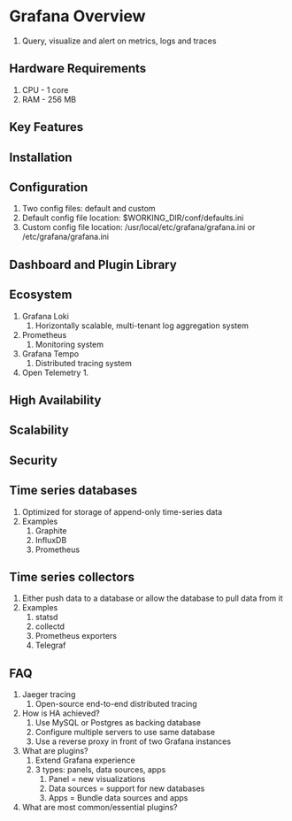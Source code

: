 # Grafana Overview

1. Query, visualize and alert on metrics, logs and traces

## Hardware Requirements

1. CPU - 1 core
1. RAM - 256 MB

## Key Features

## Installation

## Configuration

1. Two config files: default and custom
1. Default config file location: $WORKING_DIR/conf/defaults.ini
1. Custom config file location: /usr/local/etc/grafana/grafana.ini or /etc/grafana/grafana.ini

## Dashboard and Plugin Library

## Ecosystem

1. Grafana Loki
   1. Horizontally scalable, multi-tenant log aggregation system
1. Prometheus
   1. Monitoring system
1. Grafana Tempo
   1. Distributed tracing system
1. Open Telemetry
   1.

## High Availability

## Scalability

## Security

## Time series databases

1. Optimized for storage of append-only time-series data
1. Examples
   1. Graphite
   1. InfluxDB
   1. Prometheus

## Time series collectors

1. Either push data to a database or allow the database to pull data from it
1. Examples
   1. statsd
   1. collectd
   1. Prometheus exporters
   1. Telegraf

## FAQ

1. Jaeger tracing
   1. Open-source end-to-end distributed tracing
1. How is HA achieved?
   1. Use MySQL or Postgres as backing database
   1. Configure multiple servers to use same database
   1. Use a reverse proxy in front of two Grafana instances
1. What are plugins?
   1. Extend Grafana experience
   1. 3 types: panels, data sources, apps
      1. Panel = new visualizations
      1. Data sources = support for new databases
      1. Apps = Bundle data sources and apps
1. What are most common/essential plugins?
